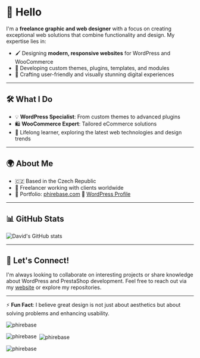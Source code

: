 <!--
**phirebase/phirebase** is a ✨ _special_ ✨ repository because its `README.md` (this file) appears on your GitHub profile.

Here are some ideas to get you started:

- 🔭 I’m currently working on ...
- 🌱 I’m currently learning ...
- 👯 I’m looking to collaborate on ...
- 🤔 I’m looking for help with ...
- 💬 Ask me about ...
- 📫 How to reach me: ...
- 😄 Pronouns: ...
- ⚡ Fun fact: ...
-->

# 👋 Hello

I'm a **freelance graphic and web designer** with a focus on creating exceptional web solutions that combine functionality and design. My expertise lies in:

- 🖌️ Designing **modern, responsive websites** for WordPress and WooCommerce
- 🔧 Developing custom themes, plugins, templates, and modules
- 🚀 Crafting user-friendly and visually stunning digital experiences

---

## 🛠️ What I Do

- 💡 **WordPress Specialist**: From custom themes to advanced plugins
- 🛍️ **WooCommerce Expert**: Tailored eCommerce solutions
- 🌱 Lifelong learner, exploring the latest web technologies and design trends

---

## 🌍 About Me

- 🇨🇿 Based in the Czech Republic
- 💼 Freelancer working with clients worldwide
- 🔗 Portfolio: [phirebase.com](https://phirebase.com/)
📜 [WordPress Profile](https://profiles.wordpress.org/brtak/)

---

## 📊 GitHub Stats

![David's GitHub stats](https://github-readme-stats.vercel.app/api?username=phirebase&show_icons=true&theme=dark)

---

## 🤝 Let's Connect!

I'm always looking to collaborate on interesting projects or share knowledge about WordPress and PrestaShop development. Feel free to reach out via my [website](https://phirebase.com/) or explore my repositories.

---

⚡ **Fun Fact**: I believe great design is not just about aesthetics but about solving problems and enhancing usability.

<p align="left"> <img src="https://komarev.com/ghpvc/?username=phirebase&label=Profile%20views&color=0e75b6&style=flat" alt="phirebase" /> </p>

<p><img align="left" src="https://github-readme-stats.vercel.app/api/top-langs?username=phirebase&show_icons=true&locale=en&layout=compact" alt="phirebase" /></p>

<p>&nbsp;<img align="center" src="https://github-readme-stats.vercel.app/api?username=phirebase&show_icons=true&locale=en" alt="phirebase" /></p>

<p><img align="center" src="https://github-readme-streak-stats.herokuapp.com/?user=phirebase&" alt="phirebase" /></p>

